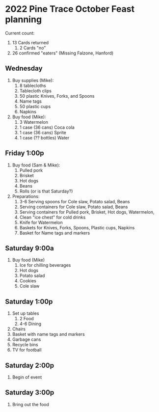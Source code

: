 # 2022 Pine Trace October Feast planning

Current count:

1. 13 Cards returned
    1. 2 Cards "no"
1. 26 confirmed "eaters" (Missing Falzone, Hanford)

## Wednesday

1. Buy supplies (Mike):
    1. 8 tablecloths
    1. Tablecloth clips
    1. 50 plastic Knives, Forks, and Spoons
    1. Name tags
    1. 50 plastic cups
    1. Napkins
1. Buy food (Mike):
    1. 3 Watermelon
    1. 1 case (36 cans) Coca cola
    1. 1 case (36 cans) Sprite
    1. 1 case (?? bottles) Water

## Friday 1:00p

1. Buy food (Sam & Mike):
    1. Pulled pork
    1. Brisket
    1. Hot dogs
    1. Beans
    1. Rolls (or is that Saturday?)
1. Preparations:
    1. 3-6 Serving spoons for Cole slaw, Potato salad, Beans
    1. Serving containers for Cole slaw, Potato salad, Beans
    1. Serving containers for Pulled pork, Brisket, Hot dogs, Watermelon,
    1. Clean "ice chest" for cold drinks
    1. Knife for Watermelon
    1. Baskets for Knives, Forks, Spoons, Plastic cups, Napkins
    1. Basket for Name tags and markers

## Saturday 9:00a

1. Buy food (Mike)
    1. Ice for chilling beverages
    1. Hot dogs
    1. Potato salad
    1. Cookies
    1. Cole slaw

## Saturday 1:00p

1. Set up tables
    1. 2 Food
    1. 4-6 Dining
1. Chairs
1. Basket with name tags and markers
1. Garbage cans
1. Recycle bins
1. TV for football

## Saturday 2:00p

1. Begin of event

## Saturday 3:00p

1. Bring out the food
